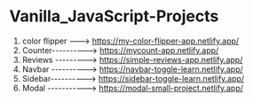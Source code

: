 # Vanilla_JavaScript-Projects

1. color flipper ---> https://my-color-flipper-app.netlify.app/
2. Counter----------> https://mycount-app.netlify.app/
3. Reviews ---------> https://simple-reviews-app.netlify.app/
4. Navbar ----------> https://navbar-toggle-learn.netlify.app/
5. Sidebar----------> https://sidebar-toggle-learn.netlify.app/
6. Modal -----------> https://modal-small-project.netlify.app/
